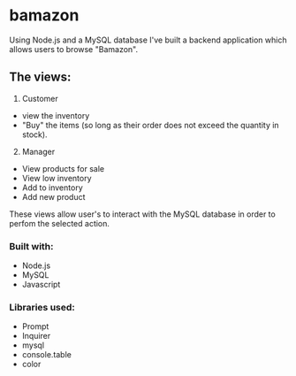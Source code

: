 # bamazon

Using Node.js and a MySQL database I've built a backend application which allows users to browse "Bamazon". 

## The views: 
1. Customer 
* view the inventory 
* "Buy" the items (so long as their order does not exceed the quantity in stock). 
2. Manager
* View products for sale
* View low inventory
* Add to inventory
* Add new product

These views allow user's to interact with the MySQL database in order to perfom the selected action. 

### Built with:
* Node.js
* MySQL
* Javascript 

### Libraries used:
* Prompt
* Inquirer
* mysql
* console.table
* color

